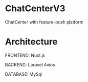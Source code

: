 # ChatCenterV3
ChatCenter with feature-push platform

# Architecture

FRONTEND:
Nuxt.js 

BACKEND:
Laravel
Axios

DATABASE:
MySql

